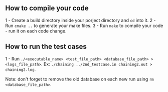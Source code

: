 ## How to compile your code

1 - Create a build directory inside your porject directory and `cd` into it.
2 - Run `cmake ..` to generate your make files.
3 - Run `make` to compile your code - run it on each code change.

## How to run the test cases

1 - Run `./<executable_name> <test_file_path> <database_file_path> > <logs_file_path>`.
    Ex: `./chaining ../2nd_testcase.in chaining2.out > chaining2.log`.

Note: don't forget to remove the old database on each new run using `rm <database_file_path>`.